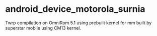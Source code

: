 # android_device_motorola_surnia
Twrp compilation on OmniRom 5.1 using prebuilt kernel for mm built by superstar mobile using CM13 kernel.
